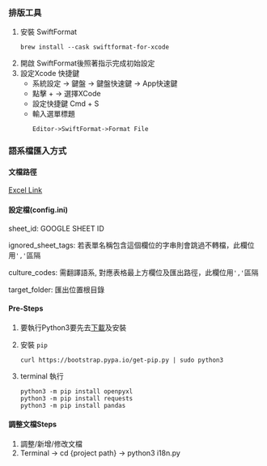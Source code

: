 ### 排版工具
1. 安裝 SwiftFormat
   ```
   brew install --cask swiftformat-for-xcode
   ```
2. 開啟 SwiftFormat後照著指示完成初始設定
3. 設定Xcode 快捷鍵
   - 系統設定 -> 鍵盤 -> 鍵盤快速鍵 -> App快速鍵
   - 點擊 + -> 選擇XCode
   - 設定快捷鍵 Cmd + S
   - 輸入選單標題
      ```
     Editor->SwiftFormat->Format File
     ```

### 語系檔匯入方式

#### 文檔路徑

[Excel Link](https://docs.google.com/spreadsheets/d/15i4-gzsconR5OuUHzckjCZf2pFRzem4abh0L-svYIl4/edit#gid=1194671734)

#### **設定檔(config.ini)**

sheet_id: GOOGLE SHEET ID

ignored_sheet_tags: 若表單名稱包含這個欄位的字串則會跳過不轉檔，此欄位用```','```區隔

culture_codes: 需翻譯語系, 對應表格最上方欄位及匯出路徑，此欄位用```','```區隔

target_folder: 匯出位置根目錄

#### Pre-Steps
1. 要執行Python3要先去[下載](https://www.python.org/downloads/)及安裝 
2. 安裝 `pip`

   ```
   curl https://bootstrap.pypa.io/get-pip.py | sudo python3
   ```

3. terminal 執行
   ```
   python3 -m pip install openpyxl
   python3 -m pip install requests
   python3 -m pip install pandas
   ```

#### 調整文檔Steps
1. 調整/新增/修改文檔
2. Terminal -> cd {project path} -> python3 i18n.py
